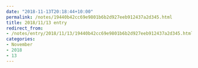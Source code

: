 ```yaml
---
date: "2018-11-13T20:18:44+10:00"
permalink: /notes/19440b42cc69e9801b6b2d927eeb912437a2d345.html
title: 2018/11/13 entry
redirect_from:
- /notes/entry/2018/11/13/19440b42cc69e9801b6b2d927eeb912437a2d345.html
categories:
- November
- 2018
- 13
---
```

